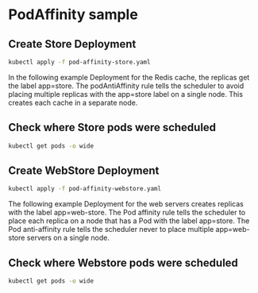 # PodAffinity sample

## Create Store Deployment

```bash
kubectl apply -f pod-affinity-store.yaml
```

In the following example Deployment for the Redis cache, the replicas get the label app=store. The podAntiAffinity rule tells the scheduler to avoid placing multiple replicas with the app=store label on a single node. This creates each cache in a separate node.

## Check where Store pods were scheduled

```bash
kubectl get pods -o wide
```

## Create WebStore Deployment

```bash
kubectl apply -f pod-affinity-webstore.yaml
```

The following example Deployment for the web servers creates replicas with the label app=web-store. The Pod affinity rule tells the scheduler to place each replica on a node that has a Pod with the label app=store. The Pod anti-affinity rule tells the scheduler never to place multiple app=web-store servers on a single node.

## Check where Webstore pods were scheduled

```bash
kubectl get pods -o wide
```

